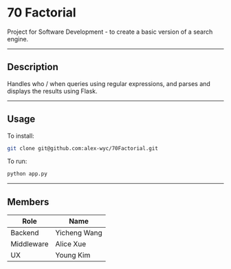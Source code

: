 # 70 Factorial

Project for Software Development - to create a basic version of a search engine. 

---
## Description

Handles who / when queries using regular expressions, and parses and displays the results using Flask.

---

## Usage

To install:
```sh
git clone git@github.com:alex-wyc/70Factorial.git
```

To run: 

```sh
python app.py
```
---

## Members

| Role          | Name          |
| ------------- |-------------  | 
| Backend       | Yicheng Wang  |
| Middleware    | Alice Xue     |
| UX            | Young Kim     |

